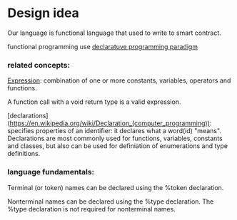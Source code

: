 # Design idea

Our language is functional language that used to write to smart contract. 

functional programming use [declaratuve programming paradigm](https://en.wikipedia.org/wiki/Declarative_programming)

### related concepts:

[Expression](https://en.wikipedia.org/wiki/Expression_(computer_science)): combination of one or more constants, variables, operators and functions.

A function call with a void return type is a valid expression.

[declarations] (https://en.wikipedia.org/wiki/Declaration_(computer_programming)): specifies properties of an identifier: it declares what a word(id) "means". Declarations are most commonly used for functions, variables, constants and classes, but also can be used for definiation of enumerations and type definitions.


### language fundamentals:

Terminal (or token) names can be declared using the %token declaration.

Nonterminal names can be declared using the %type declaration. The %type declaration is not required for nonterminal names.






